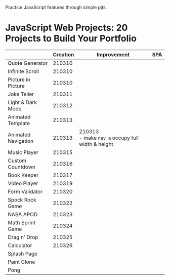 Practice JavaScript features through simple pjts.

# JavaScript Web Projects: 20 Projects to Build Your Portfolio

|                     | Creation | Improvement                                           | SPA  |
| ------------------- | -------- | ----------------------------------------------------- | ---- |
| Quote Generator     | 210310   |                                                       |      |
| Infinite Scroll     | 210310   |                                                       |      |
| Picture in Picture  | 210310   |                                                       |      |
| Joke Teller         | 210311   |                                                       |      |
| Light & Dark Mode   | 210312   |                                                       |      |
| Animated Template   | 210313   |                                                       |      |
| Animated Navigation | 210313   | 210313<br />- make `nav a` occupy full width & height |      |
| Music Player        | 210315   |                                                       |      |
| Custom Countdown    | 210316   |                                                       |      |
| Book Keeper         | 210317   |                                                       |      |
| VIdeo Player        | 210319   |                                                       |      |
| Form Validator      | 210320   |                                                       |      |
| Spock Rock Game     | 210322   |                                                       |      |
| NASA APOD           | 210323   |                                                       |      |
| Math Sprint Game    | 210324   |                                                       |      |
| Drag n' Drop        | 210325   |                                                       |      |
| Calculator          | 210326   |                                                       |      |
| Splash Page         |          |                                                       |      |
| Paint Clone         |          |                                                       |      |
| Pong                |          |                                                       |      |


